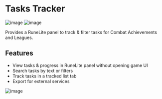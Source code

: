 # Tasks Tracker
![image](https://img.shields.io/endpoint?url=https://i.pluginhub.info/shields/installs/plugin/tasks-tracker)
![image](https://img.shields.io/endpoint?url=https://i.pluginhub.info/shields/rank/plugin/tasks-tracker)


Provides a RuneLite panel to track & filter tasks for Combat Achievements and Leagues.

## Features
* View tasks & progress in RuneLite panel without opening game UI
* Search tasks by text or filters
* Track tasks in a tracked list tab
* Export for external services

![image](https://user-images.githubusercontent.com/17709869/146846182-de573b11-ee53-482e-b3d2-a103f86d6089.png)
